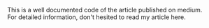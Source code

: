This is a well documented code of the article published on medium.  
For detailed information, don't hesited to read my article here.
